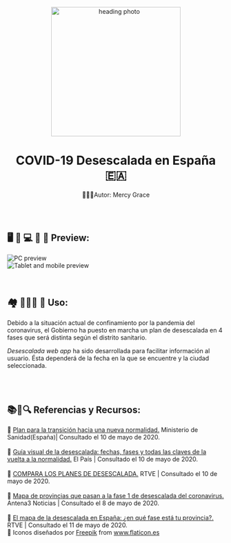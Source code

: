 <p align="center"> <img src='https://i.postimg.cc/bNnWk8Kr/Captura-de-pantalla-2020-05-12-a-las-21-41-15.png' alt='heading photo' width="300" > </p>

# <div align="center">  COVID-19 Desescalada en España 🇪🇦 </div>
<p align="center">👩🏻‍💻Autor: Mercy Grace</p><br>
<br>

## 🖥️ 🔹 💻 🔹 📱 Preview:

![PC preview](https://i.postimg.cc/m2swWt4R/for-pc.png)
<br>
![Tablet and mobile preview](https://i.postimg.cc/6qr5sHXr/fortb-mobile.png)
<br>
<br>
<br>

## 🏘 🏃🏽‍♀️ 🚨 Uso:

Debido a la situación actual de confinamiento por la pandemia del coronavirus, el Gobierno ha puesto en marcha un plan de desescalada en 4 fases que será distinta según el distrito sanitario.<br>

_Desescalada web app_ ha sido desarrollada para facilitar información al usuario. Ésta dependerá de la fecha en la que se encuentre y la ciudad seleccionada.<br>
<br>
<br>
<br>

## 📚📰🔍  Referencias y Recursos:

🔗 [Plan para la transición hacia una nueva normalidad.](https://www.lamoncloa.gob.es/consejodeministros/resumenes/Documents/2020/PlanTransicionNuevaNormalidad.pdf) Ministerio de Sanidad(España)| Consultado el 10 de mayo de 2020.<br><br>
🔗 [Guía visual de la desescalada: fechas, fases y todas las claves de la vuelta a la normalidad.](https://elpais.com/sociedad/2020/05/07/actualidad/1588852756_386639.html) El País | Consultado el 10 de mayo de 2020.<br><br>
🔗 [COMPARA LOS PLANES DE DESESCALADA.](https://www.rtve.es/noticias/comparador-desescalada-coronavirus-paises/) RTVE | Consultado el 10 de mayo de 2020.<br><br>
🔗 [Mapa de provincias que pasan a la fase 1 de desescalada del coronavirus.](https://amp.antena3.com/noticias/sociedad/mapa-provincias-que-pasan-fase-desescalada-coronavirus_202005085eb5ab514f718700015ecef2.html) Antena3 Noticias | Consultado el 8 de mayo de 2020.<br><br>
🔗 [El mapa de la desescalada en España: ¿en qué fase está tu provincia?.](https://www.rtve.es/noticias/20200509/mapa-desescalada-espana-fase-esta-tu-provincia/2013477.shtml) RTVE | Consultado el 11 de mayo de 2020.<br>
🔗 Iconos diseñados por [Freepik](https://www.flaticon.es/autores/freepik) from www.flaticon.es<br><br>

